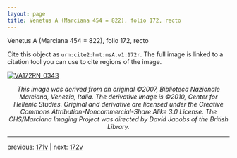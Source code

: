 ```yaml
---
layout: page
title: Venetus A (Marciana 454 = 822), folio 172, recto
---
```


Venetus A (Marciana 454 = 822), folio 172, recto

Cite this object as `urn:cite2:hmt:msA.v1:172r`.  The full image is linked to a citation tool you can use to cite regions of the image.

[![VA172RN_0343](http://www.homermultitext.org/iipsrv?IIIF=/project/homer/pyramidal/deepzoom/hmt/vaimg/2017a/VA172RN_0343.tif/full/800,/0/default.jpg)](http://www.homermultitext.org/ict2/?urn=urn:cite2:hmt:vaimg.2017a:VA172RN_0343) 

<p style="text-align: center; font-style: italic;">This image was derived from an original ©2007, Biblioteca Nazionale Marciana, Venezia, Italia. The derivative image is ©2010, Center for Hellenic Studies. Original and derivative are licensed under the Creative Commons Attribution-Noncommercial-Share Alike 3.0 License. The CHS/Marciana Imaging Project was directed by David Jacobs of the British Library.</p>

---

previous: [171v](../171v/) | next: [172v](../172v/)